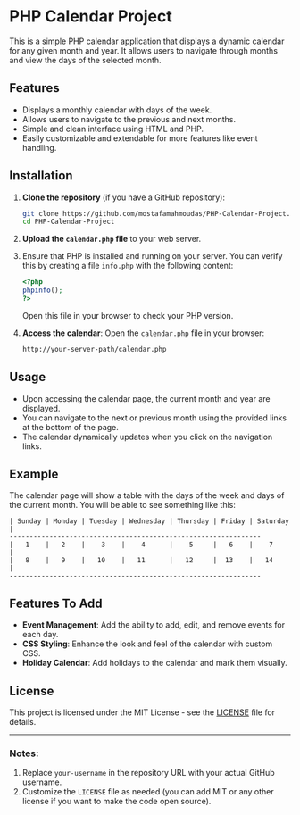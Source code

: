 
# PHP Calendar Project

This is a simple PHP calendar application that displays a dynamic calendar for any given month and year. It allows users to navigate through months and view the days of the selected month.

## Features

- Displays a monthly calendar with days of the week.
- Allows users to navigate to the previous and next months.
- Simple and clean interface using HTML and PHP.
- Easily customizable and extendable for more features like event handling.

## Installation

1. **Clone the repository** (if you have a GitHub repository):
   ```bash
   git clone https://github.com/mostafamahmoudas/PHP-Calendar-Project.git
   cd PHP-Calendar-Project
   ```

2. **Upload the `calendar.php` file** to your web server.

3. Ensure that PHP is installed and running on your server. You can verify this by creating a file `info.php` with the following content:
   ```php
   <?php
   phpinfo();
   ?>
   ```
   Open this file in your browser to check your PHP version.

4. **Access the calendar**: Open the `calendar.php` file in your browser:
   ```bash
   http://your-server-path/calendar.php
   ```

## Usage

- Upon accessing the calendar page, the current month and year are displayed.
- You can navigate to the next or previous month using the provided links at the bottom of the page.
- The calendar dynamically updates when you click on the navigation links.

## Example

The calendar page will show a table with the days of the week and days of the current month. You will be able to see something like this:

```
| Sunday | Monday | Tuesday | Wednesday | Thursday | Friday | Saturday |
---------------------------------------------------------------
|   1    |   2    |    3    |    4      |    5     |   6    |    7     |
|   8    |   9    |   10    |   11      |   12     |  13    |   14     |
---------------------------------------------------------------
```

## Features To Add

- **Event Management**: Add the ability to add, edit, and remove events for each day.
- **CSS Styling**: Enhance the look and feel of the calendar with custom CSS.
- **Holiday Calendar**: Add holidays to the calendar and mark them visually.

## License

This project is licensed under the MIT License - see the [LICENSE](LICENSE) file for details.

---

### Notes:

1. Replace `your-username` in the repository URL with your actual GitHub username.
2. Customize the `LICENSE` file as needed (you can add MIT or any other license if you want to make the code open source).
